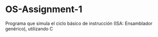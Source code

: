 # OS-Assignment-1
Programa que simula el ciclo básico de instrucción (ISA: Ensamblador genérico), utilizando C
